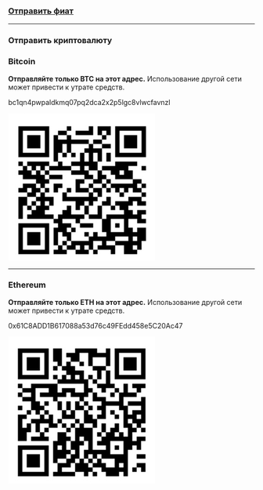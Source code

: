 ### [Отправить фиат](https://www.donationalerts.com/r/matryoshkatools)
---
### Отправить криптовалюту
### Bitcoin

**Отправляйте только BTC на этот адрес.** Использование другой сети может привести к утрате средств.

bc1qn4pwpaldkmq07pq2dca2x2p5lgc8vlwcfavnzl

![QR Code](img/bitcoin.jpeg)

-------

### Ethereum

**Отправляйте только ETH на этот адрес.** Использование другой сети может привести к утрате средств.

0x61C8ADD1B617088a53d76c49FEdd458e5C20Ac47

![QR Code](img/ethereum.jpeg)